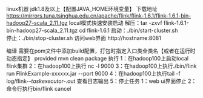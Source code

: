 linux机器
jdk1.8及以上【配置JAVA_HOME环境变量】
下载地址
https://mirrors.tuna.tsinghua.edu.cn/apache/flink/flink-1.6.1/flink-1.6.1-bin-hadoop27-scala_2.11.tgz
local模式快速安装启动
解压：tar -zxvf flink-1.6.1-bin-hadoop27-scala_2.11.tgz 
cd flink-1.6.1
启动：./bin/start-cluster.sh  
停止：./bin/stop-cluster.sh 
访问web界面
http://hostname:8081



编译
需要在pom文件中添加build配置，打包时指定入口类全类名【或者在运行时动态指定】
<scope>provided</scope>
mvn clean package
执行
1：在hadoop100上启动local flink集群
2：在hadoop100上执行 nc -l 9000
3：在hadoop100上执行./bin/flink run FlinkExample-xxxxxx.jar --port 9000
4：在hadoop100上执行tail -f log/flink-*-taskexecutor-*.out 查看日志输出
5：停止任务
1：web ui界面停止
2：命令行执行bin/flink cancel <job-id>

